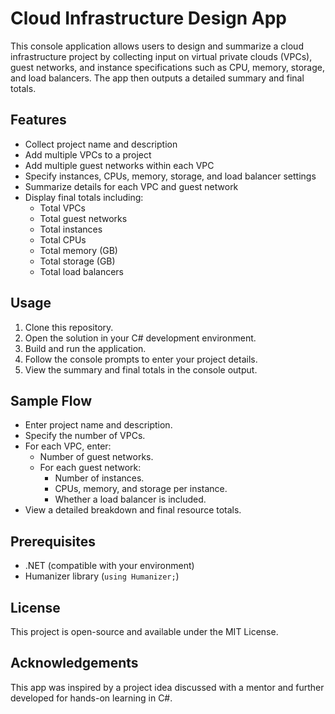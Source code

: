 # Cloud Infrastructure Design App

This console application allows users to design and summarize a cloud infrastructure project by collecting input on virtual private clouds (VPCs), guest networks, and instance specifications such as CPU, memory, storage, and load balancers. The app then outputs a detailed summary and final totals.

## Features

- Collect project name and description
- Add multiple VPCs to a project
- Add multiple guest networks within each VPC
- Specify instances, CPUs, memory, storage, and load balancer settings
- Summarize details for each VPC and guest network
- Display final totals including:
  - Total VPCs
  - Total guest networks
  - Total instances
  - Total CPUs
  - Total memory (GB)
  - Total storage (GB)
  - Total load balancers

## Usage

1. Clone this repository.
2. Open the solution in your C# development environment.
3. Build and run the application.
4. Follow the console prompts to enter your project details.
5. View the summary and final totals in the console output.

## Sample Flow

- Enter project name and description.
- Specify the number of VPCs.
- For each VPC, enter:
  - Number of guest networks.
  - For each guest network:
    - Number of instances.
    - CPUs, memory, and storage per instance.
    - Whether a load balancer is included.
- View a detailed breakdown and final resource totals.

## Prerequisites

- .NET (compatible with your environment)
- Humanizer library (`using Humanizer;`)

## License

This project is open-source and available under the MIT License.

## Acknowledgements

This app was inspired by a project idea discussed with a mentor and further developed for hands-on learning in C#.
